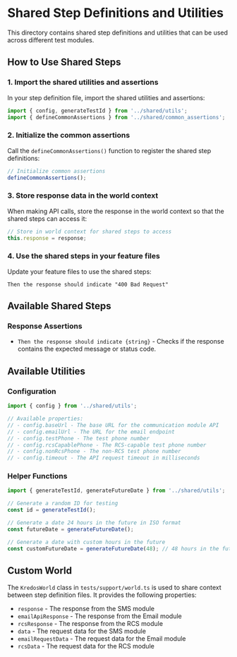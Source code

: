 # Shared Step Definitions and Utilities

This directory contains shared step definitions and utilities that can be used across different test modules.

## How to Use Shared Steps

### 1. Import the shared utilities and assertions

In your step definition file, import the shared utilities and assertions:

```typescript
import { config, generateTestId } from '../shared/utils';
import { defineCommonAssertions } from '../shared/common_assertions';
```

### 2. Initialize the common assertions

Call the `defineCommonAssertions()` function to register the shared step definitions:

```typescript
// Initialize common assertions
defineCommonAssertions();
```

### 3. Store response data in the world context

When making API calls, store the response in the world context so that the shared steps can access it:

```typescript
// Store in world context for shared steps to access
this.response = response;
```

### 4. Use the shared steps in your feature files

Update your feature files to use the shared steps:

```gherkin
Then the response should indicate "400 Bad Request"
```

## Available Shared Steps

### Response Assertions

- `Then the response should indicate {string}` - Checks if the response contains the expected message or status code.

## Available Utilities

### Configuration

```typescript
import { config } from '../shared/utils';

// Available properties:
// - config.baseUrl - The base URL for the communication module API
// - config.emailUrl - The URL for the email endpoint
// - config.testPhone - The test phone number
// - config.rcsCapablePhone - The RCS-capable test phone number
// - config.nonRcsPhone - The non-RCS test phone number
// - config.timeout - The API request timeout in milliseconds
```

### Helper Functions

```typescript
import { generateTestId, generateFutureDate } from '../shared/utils';

// Generate a random ID for testing
const id = generateTestId();

// Generate a date 24 hours in the future in ISO format
const futureDate = generateFutureDate();

// Generate a date with custom hours in the future
const customFutureDate = generateFutureDate(48); // 48 hours in the future
```

## Custom World

The `KredosWorld` class in `tests/support/world.ts` is used to share context between step definition files. It provides the following properties:

- `response` - The response from the SMS module
- `emailApiResponse` - The response from the Email module
- `rcsResponse` - The response from the RCS module
- `data` - The request data for the SMS module
- `emailRequestData` - The request data for the Email module
- `rcsData` - The request data for the RCS module 